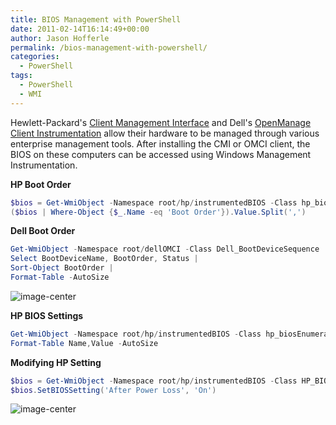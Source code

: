 ```yaml
---
title: BIOS Management with PowerShell
date: 2011-02-14T16:14:49+00:00
author: Jason Hofferle
permalink: /bios-management-with-powershell/
categories:
  - PowerShell
tags:
  - PowerShell
  - WMI
---
```

Hewlett-Packard's [Client Management Interface](https://www8.hp.com/us/en/ads/clientmanagement/overview.html) and Dell's [OpenManage Client Instrumentation](http://www.delltechcenter.com/page/OpenManage+Client+Instrumentation+(OMCI)) allow their hardware to be managed through various enterprise management tools. After installing the CMI or OMCI client, the BIOS on these computers can be accessed using Windows Management Instrumentation.

**HP Boot Order**

```powershell
$bios = Get-WmiObject -Namespace root/hp/instrumentedBIOS -Class hp_biosSetting
($bios | Where-Object {$_.Name -eq 'Boot Order'}).Value.Split(',')
```

**Dell Boot Order**

```powershell
Get-WmiObject -Namespace root/dellOMCI -Class Dell_BootDeviceSequence |
Select BootDeviceName, BootOrder, Status |
Sort-Object BootOrder |
Format-Table -AutoSize
```

![image-center](http://hofferle.com/wordpress/wp-content/uploads/2011/02/Dell_BootOrder3.png)

**HP BIOS Settings**

```powershell
Get-WmiObject -Namespace root/hp/instrumentedBIOS -Class hp_biosEnumeration |
Format-Table Name,Value -AutoSize
```

**Modifying HP Setting**

```powershell
$bios = Get-WmiObject -Namespace root/hp/instrumentedBIOS -Class HP_BIOSSettingInterface
$bios.SetBIOSSetting('After Power Loss', 'On')
```

![image-center](http://hofferle.com/wordpress/wp-content/uploads/2011/02/HP_SetAfterPowerLoss.png)
